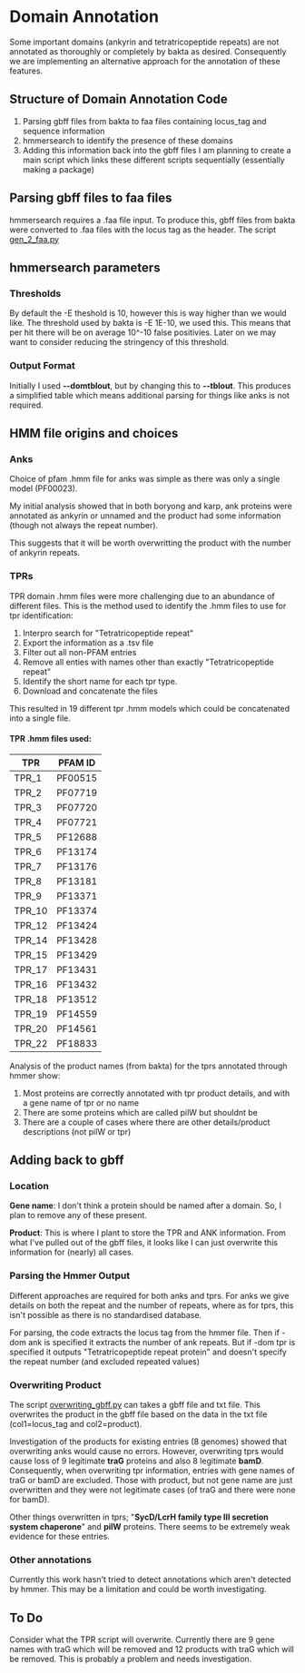 # Domain Annotation
Some important domains (ankyrin and tetratricopeptide repeats) are not annotated as thoroughly or completely by bakta as desired. Consequently we are implementing an alternative approach for the annotation of these features.

## Structure of Domain Annotation Code
1. Parsing gbff files from bakta to faa files containing locus_tag and sequence information
2. hmmersearch to identify the presence of these domains
3. Adding this information back into the gbff files
I am planning to create a main script which links these different scripts sequentially (essentially making a package)

## Parsing gbff files to faa files
hmmersearch requires a .faa file input. To produce this, gbff files from bakta were converted to .faa files with the locus tag as the header.
The script [gen_2_faa.py](https://github.com/OKyne1/ot_genome_project/blob/main/2_annotation_scripts/domain_annotation/1_gbff_2_faa/gen_2_faa.py)

## hmmersearch parameters
### Thresholds
By default the -E theshold is 10, however this is way higher than we would like.
The threshold used by bakta is -E 1E-10, we used this. This means that per hit there will be on average 10^-10 false positivies. Later on we may want to consider reducing the stringency of this threshold.

### Output Format
Initially I used **--domtblout**, but by changing this to **--tblout**. This produces a simplified table which means additional parsing for things like anks is not required.

## HMM file origins and choices
### Anks
Choice of pfam .hmm file for anks was simple as there was only a single model (PF00023). 

My initial analysis showed that in both boryong and karp, ank proteins were annotated as ankyrin or unnamed and the product had some information (though not always the repeat number). 

This suggests that it will be worth overwritting the product with the number of ankyrin repeats.

### TPRs
TPR domain .hmm files were more challenging due to an abundance of different files. This is the method used to identify the .hmm files to use for tpr identification:
1. Interpro search for "Tetratricopeptide repeat"
2. Export the information as a .tsv file
3. Filter out all non-PFAM entries
4. Remove all enties with names other than exactly "Tetratricopeptide repeat"
5. Identify the short name for each tpr type.
6. Download and concatenate the files

This resulted in 19 different tpr .hmm models which could be concatenated into a single file.

#### TPR .hmm files used:
| TPR   | PFAM ID   |
|-------|---------|
|	TPR_1	|	PF00515	|
|	TPR_2	|	PF07719	|
|	TPR_3	|	PF07720	|
|	TPR_4	|	PF07721	|
|	TPR_5	|	PF12688	|
|	TPR_6	|	PF13174	|
|	TPR_7	|	PF13176	|
|	TPR_8	|	PF13181	|
|	TPR_9	|	PF13371	|
|	TPR_10	|	PF13374	|
|	TPR_12	|	PF13424	|
|	TPR_14	|	PF13428	|
|	TPR_15	|	PF13429	|
|	TPR_17	|	PF13431	|
|	TPR_16	|	PF13432	|
|	TPR_18	|	PF13512	|
|	TPR_19	|	PF14559	|
|	TPR_20	|	PF14561	|
|	TPR_22	|	PF18833	|

Analysis of the product names (from bakta) for the tprs annotated through hmmer show:
1. Most proteins are correctly annotated with tpr product details, and with a gene name of tpr or no name
2. There are some proteins which are called pilW but shouldnt be
3. There are a couple of cases where there are other details/product descriptions (not pilW or tpr)

## Adding back to gbff
### Location
**Gene name**: I don't think a protein should be named after a domain. So, I plan to remove any of these present.

**Product**: This is where I plant to store the TPR and ANK information. From what I've pulled out of the gbff files, it looks like I can just overwrite this information for (nearly) all cases.

### Parsing the Hmmer Output
Different approaches are required for both anks and tprs. For anks we give details on both the repeat and the number of repeats, where as for tprs, this isn't possible as there is no standardised database.

For parsing, the code extracts the locus tag from the hmmer file. Then if -dom ank is specified it extracts the number of ank repeats. But if -dom tpr is specified it outputs "Tetratricopeptide repeat protein" and doesn't specify the repeat number (and excluded repeated values)

### Overwriting Product
The script [overwriting_gbff.py](https://github.com/OKyne1/ot_genome_project/blob/main/2_annotation_scripts/domain_annotation/3_adding_2_gbff/overwriting_gbff.py) can takes a gbff file and txt file. This overwrites the product in the gbff file based on the data in the txt file (col1=locus_tag and col2=product).

Investigation of the products for existing entries (8 genomes) showed that overwriting anks would cause no errors. However, overwriting tprs would cause loss of 9 legitimate **traG** proteins and also 8 legitimate **bamD**. Consequently, when overwriting tpr information, entries with gene names of traG or bamD are excluded. Those with product, but not gene name are just overwritten and they were not legitimate cases (of traG and there were none for bamD).

Other things overwritten in tprs; "**SycD/LcrH family type III secretion system chaperone**" and **pilW** proteins. There seems to be extremely weak evidence for these entries.

### Other annotations
Currently this work hasn't tried to detect annotations which aren't detected by hmmer. This may be a limitation and could be worth investigating.

## To Do
Consider what the TPR script will overwrite. Currently there are 9 gene names with traG which will be removed and 12 products with traG which will be removed. This is probably a problem and needs investigation.
